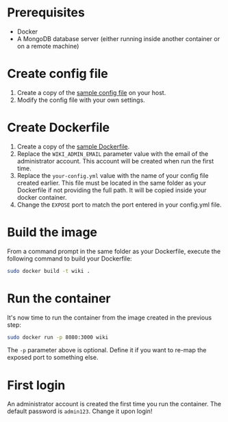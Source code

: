 <!-- TITLE: Using a Dockerfile -->
<!-- SUBTITLE: Install and run Wiki.js in a docker container using a Dockerfile -->

# Prerequisites
- Docker
- A MongoDB database server (either running inside another container or on a remote machine)

# Create config file
1) Create a copy of the [sample config file](https://github.com/Requarks/wiki/blob/master/config.sample.yml) on your host.
2) Modify the config file with your own settings.

# Create Dockerfile
1) Create a copy of the [sample Dockerfile](https://github.com/Requarks/wiki/blob/master/tools/Dockerfile).
2) Replace the `WIKI_ADMIN_EMAIL` parameter value with the email of the administrator account. This account will be created when run the first time.
3) Replace the `your-config.yml` value with the name of your config file created earlier. This file must be located in the same folder as your Dockerfile if not providing the full path. It will be copied inside your docker container.
4) Change the `EXPOSE` port to match the port entered in your config.yml file.

# Build the image
From a command prompt in the same folder as your Dockerfile, execute the following command to build your Dockerfile:
```bash
sudo docker build -t wiki .
```

# Run the container
It's now time to run the container from the image created in the previous step:
```bash
sudo docker run -p 8080:3000 wiki
```

The `-p` parameter above is optional. Define it if you want to re-map the exposed port to something else.

# First login
An administrator account is created the first time you run the container. The default password is `admin123`. Change it upon login!